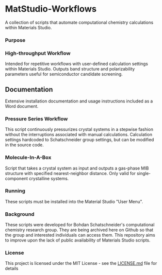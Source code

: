 # MatStudio-Workflows
A collection of scripts that automate computational chemistry calculations within Materials Studio.

### Purpose

### High-throughput Workflow
Intended for repetitive workflows with user-defined calculation settings within Materials Studio. Outputs band structure and polarizability parameters useful for semiconductor candidate screening.

## Documentation
Extensive installation documentation and usage instructions included as a Word document.

### Pressure Series Workflow
This script continuously pressurizes crystal systems in a stepwise fashion without the interruptions associated with manual calculations. Calculation settings hardcoded to Schatschneider group settings, but can be modified in the source code.

### Molecule-In-A-Box
Script that takes a crystal system as input and outputs a gas-phase MIB structure with specified nearest-neighbor distance. Only valid for single-component crystalline systems.

### Running
These scripts must be installed into the Material Studio "User Menu".

### Background
These scripts were developed for Bohdan Schatschneider's computational chemistry research group. They are being archived here on Github so that the group and interested individuals can access them. This repository aims to improve upon the lack of public availability of Materials Studio scripts.

### License
This project is licensed under the MIT License - see the [LICENSE.md](LICENSE.md) file for details
